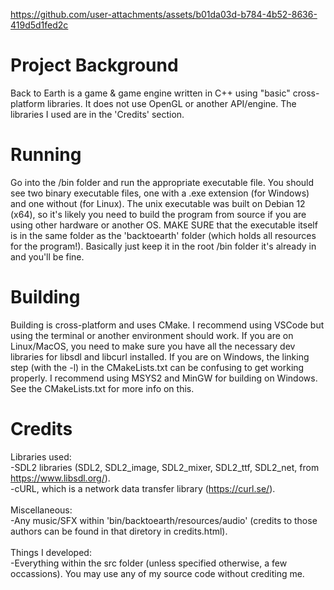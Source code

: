 https://github.com/user-attachments/assets/b01da03d-b784-4b52-8636-419d5d1fed2c

# Project Background
Back to Earth is a game & game engine written in C++ using "basic" cross-platform libraries. It does not use OpenGL or another API/engine. The libraries I used are in the 'Credits' section.

# Running
Go into the /bin folder and run the appropriate executable file. You should see two binary executable files, one with a .exe extension (for Windows) and one without (for Linux). The unix executable was built on Debian 12 (x64), so it's likely you need to build the program from source if you are using other hardware or another OS. MAKE SURE that the executable itself is in the same folder as the 'backtoearth' folder (which holds all resources for the program!). Basically just keep it in the root /bin folder it's already in and you'll be fine.

# Building
Building is cross-platform and uses CMake. I recommend using VSCode but using the terminal or another environment should work. If you are on Linux/MacOS, you need to make sure you have all the necessary dev libraries for libsdl and libcurl installed. If you are on Windows, the linking step (with the -l) in the CMakeLists.txt can be confusing to get working properly. I recommend using MSYS2 and MinGW for building on Windows. See the CMakeLists.txt for more info on this.

# Credits
Libraries used:<br>
-SDL2 libraries (SDL2, SDL2_image, SDL2_mixer, SDL2_ttf, SDL2_net, from https://www.libsdl.org/).<br>
-cURL, which is a network data transfer library (https://curl.se/).<br>
<br>
Miscellaneous:<br>
-Any music/SFX within 'bin/backtoearth/resources/audio' (credits to those authors can be found in that diretory in credits.html).<br>
<br>
Things I developed:<br>
-Everything within the src folder (unless specified otherwise, a few occassions). You may use any of my source code without crediting me.<br>
